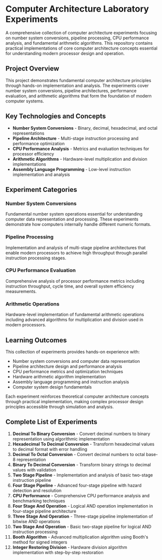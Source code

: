 # Computer Architecture Laboratory Experiments

A comprehensive collection of computer architecture experiments focusing on number system conversions, pipeline processing, CPU performance analysis, and fundamental arithmetic algorithms. This repository contains practical implementations of core computer architecture concepts essential for understanding modern processor design and operation.

## Project Overview

This project demonstrates fundamental computer architecture principles through hands-on implementation and analysis. The experiments cover number system conversions, pipeline architectures, performance evaluation, and arithmetic algorithms that form the foundation of modern computer systems.

## Key Technologies and Concepts

- **Number System Conversions** - Binary, decimal, hexadecimal, and octal representations
- **Pipeline Architecture** - Multi-stage instruction processing and performance optimization
- **CPU Performance Analysis** - Metrics and evaluation techniques for processor efficiency
- **Arithmetic Algorithms** - Hardware-level multiplication and division implementations
- **Assembly Language Programming** - Low-level instruction implementation and analysis

## Experiment Categories

### Number System Conversions
Fundamental number system operations essential for understanding computer data representation and processing. These experiments demonstrate how computers internally handle different numeric formats.

### Pipeline Processing
Implementation and analysis of multi-stage pipeline architectures that enable modern processors to achieve high throughput through parallel instruction processing stages.

### CPU Performance Evaluation
Comprehensive analysis of processor performance metrics including instruction throughput, cycle time, and overall system efficiency measurements.

### Arithmetic Operations
Hardware-level implementation of fundamental arithmetic operations including advanced algorithms for multiplication and division used in modern processors.

## Learning Outcomes

This collection of experiments provides hands-on experience with:
- Number system conversions and computer data representation
- Pipeline architecture design and performance analysis
- CPU performance metrics and optimization techniques
- Hardware arithmetic algorithm implementation
- Assembly language programming and instruction analysis
- Computer system design fundamentals

Each experiment reinforces theoretical computer architecture concepts through practical implementation, making complex processor design principles accessible through simulation and analysis.

## Complete List of Experiments

1. **Decimal To Binary Conversion** - Convert decimal numbers to binary representation using algorithmic implementation
2. **Hexadecimal To Decimal Conversion** - Transform hexadecimal values to decimal format with error handling
3. **Decimal To Octal Conversion** - Convert decimal numbers to octal base-8 representation
4. **Binary To Decimal Conversion** - Transform binary strings to decimal values with validation
5. **Two Stage Pipeline** - Implementation and analysis of basic two-stage instruction pipeline
6. **Four Stage Pipeline** - Advanced four-stage pipeline with hazard detection and resolution
7. **CPU Performance** - Comprehensive CPU performance analysis and benchmarking techniques
8. **Four Stage And Operation** - Logical AND operation implementation in four-stage pipeline architecture
9. **Three Stage And Operation** - Three-stage pipeline implementation of bitwise AND operations
10. **Two Stage And Operation** - Basic two-stage pipeline for logical AND instruction processing
11. **Booth Algorithm** - Advanced multiplication algorithm using Booth's method for signed integers
12. **Integer Restoring Division** - Hardware division algorithm implementation with step-by-step restoration
